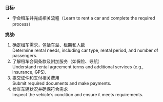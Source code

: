 **目标:**
- 学会租车并完成相关流程（Learn to rent a car and complete the required process）

**挑战:**
1. 确定租车需求，包括车型、租期和人数  
   Determine rental needs, including car type, rental period, and number of passengers.  
2. 了解租车合同条款及附加服务（如保险、导航）  
   Understand rental agreement terms and additional services (e.g., insurance, GPS).  
3. 提交证件和支付相关费用  
   Submit required documents and make payments.  
4. 检查车辆状况并确保符合需求  
   Inspect the vehicle’s condition and ensure it meets requirements.  
